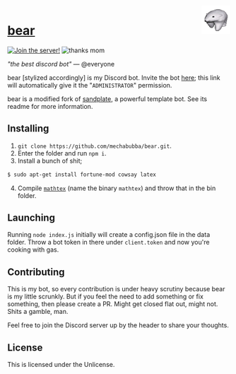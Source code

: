 <img align="right" src="assets/icon_static_small.png">

# <a href="https://goon.haus/bear/">bear</a>
<a href="https://discord.gg/9gdMpBR6bK">![Join the server!](https://img.shields.io/discord/525773944351883304?label=discord)</a> ![thanks mom](https://img.shields.io/badge/shoutouts%20to-my%20mom-ff69b4)

*"the best discord bot"* — @everyone

bear [stylized accordingly] is my Discord bot. Invite the bot [here](https://discord.com/oauth2/authorize?client_id=435224030459723776&scope=bot&permissions=8); this link will automatically give it the "`ADMINISTRATOR`" permission.

bear is a modified fork of [sandplate](https://github.com/06000208/sandplate), a powerful template bot. See its readme for more information.

## Installing
1. `git clone https://github.com/mechabubba/bear.git`.
2. Enter the folder and run `npm i`.
3. Install a bunch of shit;
```sh
$ sudo apt-get install fortune-mod cowsay latex
```
4. Compile [`mathtex`](https://github.com/mechabubba/mathtex) (name the binary `mathtex`) and throw that in the bin folder.

## Launching
Running `node index.js` initially will create a config.json file in the data folder. Throw a bot token in there under `client.token` and now you're cooking with gas.

## Contributing
This is my bot, so every contribution is under heavy scrutiny because bear is my little scrunkly. But if you feel the need to add something or fix something, then please create a PR. Might get closed flat out, might not. Shits a gamble, man.

Feel free to join the Discord server up by the header to share your thoughts.

## License
This is licensed under the Unlicense.

